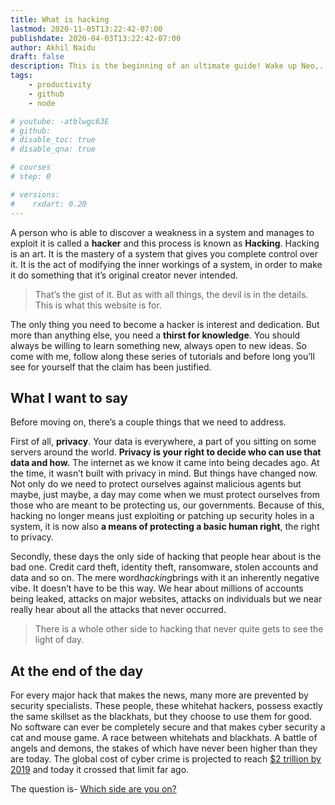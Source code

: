 ```yaml
---
title: What is hacking
lastmod: 2020-11-05T13:22:42-07:00
publishdate: 2020-04-03T13:22:42-07:00
author: Akhil Naidu
draft: false
description: This is the beginning of an ultimate guide! Wake up Neo,... and understand Hackers
tags: 
    - productivity
    - github
    - node

# youtube: -atblwgc63E
# github: 
# disable_toc: true
# disable_qna: true

# courses
# step: 0

# versions:
#    rxdart: 0.20
---
```


A person who is able to discover a weakness in a system and manages to exploit it is called a **hacker** and this process is known as **Hacking**. Hacking is an art. It is the mastery of a system that gives you complete control over it. It is the act of modifying the inner workings of a system, in order to make it do something that it’s original creator never intended.

> That’s the gist of it. But as with all things, the devil is in the details. This is what this website is for.

The only thing you need to become a hacker is interest and dedication. But more than anything else, you need a **thirst for knowledge**. You should always be willing to learn something new, always open to new ideas. So come with me, follow along these series of tutorials and before long you’ll see for yourself that the claim has been justified.

## What I want to say

Before moving on, there’s a couple things that we need to address.

First of all, **privacy**. Your data is everywhere, a part of you sitting on some servers around the world. **Privacy is your right to decide who can use that data and how.** The internet as we know it came into being decades ago. At the time, it wasn’t built with privacy in mind. But things have changed now. Not only do we need to protect ourselves against malicious agents but maybe, just maybe, a day may come when we must protect ourselves from those who are meant to be protecting us, our governments. Because of this, hacking no longer means just exploiting or patching up security holes in a system, it is now also **a means of protecting a basic human right**, the right to privacy.

Secondly, these days the only side of hacking that people hear about is the bad one. Credit card theft, identity theft, ransomware, stolen accounts and data and so on. The mere word*hacking*brings with it an inherently negative vibe. It doesn’t have to be this way. We hear about millions of accounts being leaked, attacks on major websites, attacks on individuals but we near really hear about all the attacks that never occurred. 

> There is a whole other side to hacking that never quite gets to see the light of day.

## At the end of the day

For every major hack that makes the news, many more are prevented by security specialists. These people, these whitehat hackers, possess exactly the same skillset as the blackhats, but they choose to use them for good. No software can ever be completely secure and that makes cyber security a cat and mouse game. A race between whitehats and blackhats. A battle of angels and demons, the stakes of which have never been higher than they are today. The global cost of cyber crime is projected to reach [$2 trillion by 2019](http://www.forbes.com/sites/stevemorgan/2016/01/17/cyber-crime-costs-projected-to-reach-2-trillion-by-2019/#44daa5ac3bb0) and today it crossed that limit far ago.

The question is- [Which side are you on?](https://leewardslope.com/types-of-hackers)
